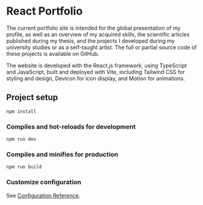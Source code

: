 # React Portfolio

The current portfolio site is intended for the global presentation of my profile, as well as an overview of my acquired skills, the scientific articles published during my thesis, and the projects I developed during my university studies or as a self-taught artist. The full or partial source code of these projects is available on GitHub.

The website is developed with the React.js framework, using TypeScript and JavaScript, built and deployed with Vite, including Tailwind CSS for styling and design, Devicon for icon display, and Motion for animations.

## Project setup

```
npm install
```

### Compiles and hot-reloads for development

```
npm run dev
```

### Compiles and minifies for production

```
npm run build
```

### Customize configuration

See [Configuration Reference](https://vite.dev/config/).

